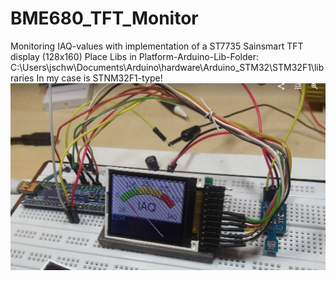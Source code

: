 # BME680_TFT_Monitor
Monitoring IAQ-values with implementation of a ST7735 Sainsmart TFT display (128x160)
Place Libs in Platform-Arduino-Lib-Folder: C:\Users\jschw\Documents\Arduino\hardware\Arduino_STM32\STM32F1\libraries
In my case is STNM32F1-type!
![Maple-TFT_2](https://raw.githubusercontent.com/juergs/BME680_TFT_Monitor/master/Maple-TFT_2.png)
